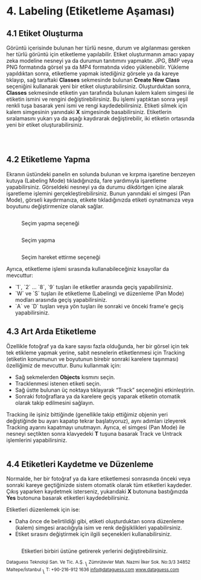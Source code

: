# 4. Labeling (Etiketleme Aşaması)

## 4.1 Etiket Oluşturma

Görüntü içerisinde bulunan her türlü nesne, durum ve algılanması gereken her türlü görüntü için etiketleme yapılabilir. Etiket oluşturmanın amacı yapay zeka modeline nesneyi ya da durumun tanıtımını yapmaktır. JPG, BMP veya PNG formatında görsel ya da MP4 formatında video yüklenebilir. Yükleme yapıldıktan sonra, etiketleme yapmak istediğiniz görsele ya da kareye tıklayıp, sağ taraftaki **Classes** sekmesinde bulunan **Create New Class** seçeniğini kullanarak yeni bir etiket oluşturabilirsiniz. Oluşturduktan sonra, **Classes** sekmesinde etiketin yan tarafında bulunan kalem kalem simgesi ile etiketin ismini ve rengini değiştirebilirsiniz. Bu işlemi yaptıktan sonra yeşil renkli tuşa basarak yeni ismi ve rengi kaydedebilirsiniz. Etiketi silmek için kalem simgesinin yanındaki **X** simgesinde basabilirsiniz. Etiketlerin sıralamasını yukarı ya da aşağı kaydırarak değiştirebilir, iki etiketin ortasında yeni bir etiket oluşturabilirsiniz.

<figure><img src=".gitbook/assets/kalem.png" alt=""><figcaption></figcaption></figure>

<figure><img src=".gitbook/assets/kaydet.png" alt=""><figcaption></figcaption></figure>

<figure><img src=".gitbook/assets/Ekran Resmi 2025-06-23 13.32.12 (3).png" alt=""><figcaption></figcaption></figure>

## 4.2 Etiketleme Yapma

Ekranın üstündeki panelin en solunda bulunan ve kırpma işaretine benzeyen kutuya (Labeling Mode) tıkladığınızda, fare yardımıyla işaretleme yapabilirsiniz. Görseldeki nesneyi ya da durumu dikdörtgen içine alarak işaretleme işlemini gerçekleştirebilirsiniz. Bunun yanındaki el simgesi (Pan Mode), görseli kaydırmanıza, etikete tıkladığınızda etiketi oynatmanıza veya boyutunu değiştirmenize olanak sağlar.

<figure><img src=".gitbook/assets/7 (1).jpg" alt=""><figcaption><p>Seçim yapma seçeneği</p></figcaption></figure>

<figure><img src=".gitbook/assets/8 (1).jpg" alt=""><figcaption><p>Seçim yapma</p></figcaption></figure>

<figure><img src=".gitbook/assets/6 (3).jpg" alt=""><figcaption><p>Seçim hareket ettirme seçeneği</p></figcaption></figure>

Ayrıca, etiketleme işlemi sırasında kullanabileceğiniz kısayollar da mevcuttur:

* \`1\`, \`2\` ... \`8\`, \`9\` tuşları ile etiketler arasında geçiş yapabilirsiniz.
* \`W\` ve \`S\` tuşları ile etiketleme (Labeling) ve düzenleme (Pan Mode) modları arasında geçiş yapabilirsiniz.
* \`A\` ve \`D\` tuşları veya yön tuşları ile sonraki ve önceki frame'e geçiş yapabilirsiniz.

## 4.3 Art Arda Etiketleme

Özellikle fotoğraf ya da kare sayısı fazla olduğunda, her bir görsel için tek tek etikleme yapmak yerine, sabit nesnelerin etiketlenmesi için Tracking (etiketin konumunun ve boyutunun birebir sonraki karelere taşınması) özelliğimiz de mevcuttur. Bunu kullanmak için:

* Sağ sekmelerden **Objects** kısmını seçin.
* Tracklenmesi istenen etiketi seçin.
* Sağ üstte bulunan üç noktaya tıklayarak “Track” seçeneğini etkinleştirin.
* Sonraki fotoğraflara ya da karelere geçiş yaparak etiketin otomatik olarak takip edilmesini sağlayın.

Tracking ile işiniz bittiğinde (genellikle takip ettiğimiz objenin yeri değiştiğinde bu ayarı kapatıp tekrar başlatıyoruz), aynı adımları izleyerek Tracking ayarını kapatmayı unutmayın. Ayrıca, el simgesi (Pan Mode) ile nesneyi seçtikten sonra klavyedeki **T** tuşuna basarak Track ve Untrack işlemlerini yapabilirsiniz.

<figure><img src=".gitbook/assets/image (47).png" alt=""><figcaption></figcaption></figure>

## 4.4 Etiketleri Kaydetme ve Düzenleme

Normalde, her bir fotoğraf ya da kare etiketlemesi sonrasında önceki veya sonraki kareye geçtiğinizde sistem otomatik olarak tüm etiketleri kaydeder. Çıkış yaparken kaydetmek isterseniz, yukarıdaki **X** butonuna bastığınızda **Yes** butonuna basarak etiketleri kaydedebilirsiniz.

Etiketleri düzenlemek için ise:

* Daha önce de belirtildiği gibi, etiketi oluşturduktan sonra düzenleme (kalem) simgesi aracılığıyla isim ve renk değişiklikleri yapabilirsiniz.
* Etiket sırasını değiştirmek için ilgili seçenekleri kullanabilirsiniz.

<figure><img src=".gitbook/assets/Ekran Resmi 2025-07-03 11.46.19.png" alt=""><figcaption><p>Etiketleri birbiri üstüne getirerek yerlerini değiştirebilirsiniz.</p></figcaption></figure>

<sup>Dataguess Teknoloji San. Ve Tic. A.Ş.</sup>\ <sup>Zümrütevler Mah. Nazmi İlker Sok. No:3/3 34852 Maltepe/İstanbul</sup>\ <sup>T: +90-216-912 1636 info@dataguess.com www.dataguess.com</sup>
